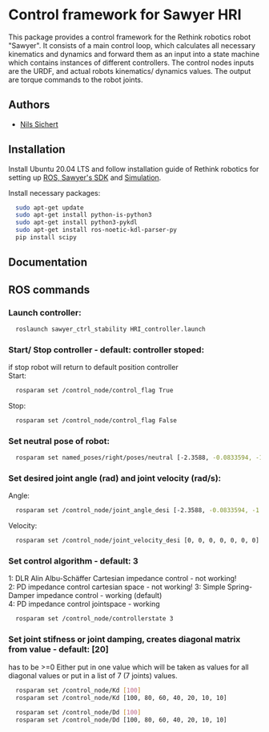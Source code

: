 
# Control framework for Sawyer HRI

This package provides a control framework for the Rethink robotics robot "Sawyer". It consists of a main control loop, which calculates all necessary kinematics and dynamics and forward them as an input into a state machine which contains instances of different controllers. The control nodes inputs are the URDF, and actual robots kinematics/ dynamics values. The output are torque commands to the robot joints.


## Authors

- [Nils Sichert](https://www.github.com/nils-sichert)


## Installation

Install Ubuntu 20.04 LTS and follow installation guide of Rethink robotics for setting up [ROS, Sawyer's SDK](https://support.rethinkrobotics.com/support/solutions/articles/80000980134-workstation-setup) and [Simulation](https://support.rethinkrobotics.com/support/solutions/articles/80000980381-gazebo-tutorial).

Install necessary packages:
```bash
  sudo apt-get update
  sudo apt-get install python-is-python3
  sudo apt-get install python3-pykdl
  sudo apt-get install ros-noetic-kdl-parser-py
  pip install scipy
```
    
## Documentation


## ROS commands

### Launch controller:
```bash
  roslaunch sawyer_ctrl_stability HRI_controller.launch
```

### Start/ Stop controller - default: controller stoped:
if stop robot will return to default position controller\
Start:
```bash
  rosparam set /control_node/control_flag True
```
Stop:
```bash
  rosparam set /control_node/control_flag False
```
### Set neutral pose of robot:
```bash
  rosparam set named_poses/right/poses/neutral [-2.3588, -0.0833594, -1.625, -2.2693, -2.98359, -0.234008,  0.10981]
```

### Set desired joint angle (rad) and joint velocity (rad/s):
Angle:
```bash
  rosparam set /control_node/joint_angle_desi [-2.3588, -0.0833594, -1.625, -2.2693, -2.98359, -0.234008,  0.10981]
```
Velocity:
```bash
  rosparam set /control_node/joint_velocity_desi [0, 0, 0, 0, 0, 0, 0]
```

### Set control algorithm - default: 3 
1: DLR Alin Albu-Schäffer Cartesian impedance control - not working!\
2: PD impedance control cartesian space - not working!
3: Simple Spring-Damper impedance control - working (default)\
4: PD impedance control jointspace - working

```bash
  rosparam set /control_node/controllerstate 3
```

### Set joint stifness or joint damping, creates diagonal matrix from value - default: [20] 
has to be >=0
Either put in one value which will be taken as values for all diagonal values or put in a list of 7 (7 joints) values.

```bash
  rosparam set /control_node/Kd [100]
  rosparam set /control_node/Kd [100, 80, 60, 40, 20, 10, 10]
  
  rosparam set /control_node/Dd [100]
  rosparam set /control_node/Dd [100, 80, 60, 40, 20, 10, 10]
```

